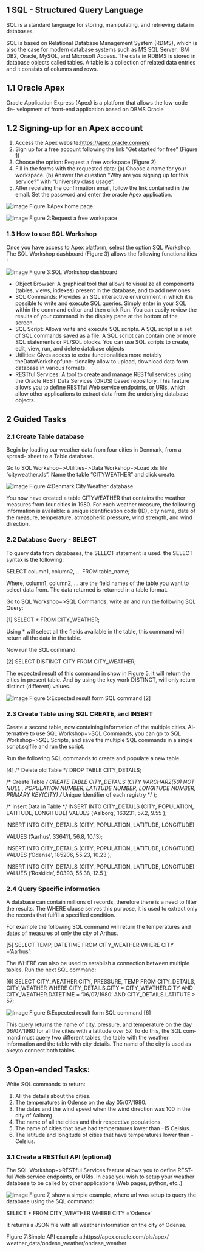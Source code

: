## 1 SQL - Structured Query Language

SQL is a standard language for storing, manipulating, and retrieving data in
databases.

SQL is based on Relational Database Management System (RDMS), which
is also the case for modern database systems such as MS SQL Server, IBM
DB2, Oracle, MySQL, and Microsoft Access. The data in RDBMS is stored in
database objects called tables. A table is a collection of related data entries and
it consists of columns and rows.

## 1.1 Oracle Apex

Oracle Application Express (Apex) is a platform that allows the low-code de-
velopment of front-end application based on DBMS Oracle

## 1.2 Signing-up for an Apex account

1. Access the Apex website:https://apex.oracle.com/en/
2. Sign up for a free account following the link ”Get started for free” (Figure
    1)
3. Choose the option: Request a free workspace (Figure 2)
4. Fill in the forms with the requested data:
    (a) Choose a name for your workspace.
(b) Answer the question “Why are you signing up for this service?” with
“University class usage”.
5. After receiving the confirmation email, follow the link contained in the
    email. Set the password and enter the oracle Apex application.

![Image](figures/Figure-1.jpg)
Figure 1:Apex home page


![Image](figures/Figure-2.jpg)
Figure 2:Request a free workspace


### 1.3 How to use SQL Workshop

Once you have access to Apex platform, select the option SQL Workshop. The
SQL Workshop dashboard (Figure 3) allows the following functionalities :


![Image](figures/Figure-3.jpg)
Figure 3:SQL Workshop dashboard

- Object Browser:
    A graphical tool that allows to visualize all components (tables, views,
    indexes) present in the database, and to add new ones
- SQL Commands:
    Provides an SQL interactive environment in which it is possible to write
    and execute SQL queries.
    Simply enter in your SQL within the command editor and then click Run.
    You can easily review the results of your command in the display pane at
    the bottom of the screen.
- SQL Script:
    Allows write and execute SQL scripts. A SQL script is a set of SQL
    commands saved as a file. A SQL script can contain one or more SQL
    statements or PL/SQL blocks. You can use SQL scripts to create, edit,
    view, run, and delete database objects
- Utilities:
    Gives access to extra functionalities more notably theDataWorkshopfunc-
    tionality allow to upload, download data form database in various formats.
- RESTful Services:
    A tool to create and manage RESTful services using the Oracle REST
    Data Services (ORDS) based repository. This feature allows you to define
    RESTful Web service endpoints, or URIs, which allow other applications
    to extract data from the underlying database objects.


## 2 Guided Tasks

### 2.1 Create Table database

Begin by loading our weather data from four cities in Denmark, from a spread-
sheet to a Table database.

Go to SQL Workshop−>Utilities−>Data Workshop−>Load xls file
”cityweather.xls”. Name the table ”CITYWEATHER” and click create.


![Image](figures/Figure-4.jpg)
Figure 4:Denmark City Weather database

You now have created a table CITYWEATHER that contains the weather
measures from four cities in 1980. For each weather measure, the following
information is available: a unique identification code (ID), city name, date
of the measure, temperature, atmospheric pressure, wind strength, and wind
direction.

### 2.2 Database Query - SELECT

To query data from databases, the SELECT statement is used. the SELECT
syntax is the following:

SELECT column1, column2, ... FROM table_name;

Where, column1, column2, ... are the field names of the table you want to select
data from. The data returned is returned in a table format.

Go to SQL Workshop−>SQL Commands, write an and run the following
SQL Query:

[1] SELECT * FROM CITY_WEATHER;


Using * will select all the fields available in the table, this command will return
all the data in the table.

Now run the SQL command:

[2] SELECT DISTINCT CITY FROM CITY_WEATHER;

The expected result of this command in show in Figure 5, it will return the
cities in present table. And by using the key work DISTINCT, will only return
distinct (different) values.



![Image](figures/Figure-5.jpg)
Figure 5:Expected result form SQL command [2]

### 2.3 Create Table using SQL CREATE, and INSERT

Create a second table, now containing information of the multiple cities. Al-
ternative to use SQL Workshop−>SQL Commands, you can go to SQL
Workshop−>SQL Scripts, and save the multiple SQL commands in a single
script.sqlfile and run the script.

Run the following SQL commands to create and populate a new table.

[4]
/* Delete old Table */
DROP TABLE CITY_DETAILS;

/* Create Table */
CREATE TABLE CITY_DETAILS
(CITY VARCHAR2(50) NOT NULL ,
POPULATION NUMBER,
LATITUDE NUMBER,
LONGITUDE NUMBER,
PRIMARY KEY(CITY) /* Unique Identifier of each registry */
);

/* Insert Data in Table */
INSERT INTO CITY_DETAILS (CITY, POPULATION, LATITUDE, LONGITUDE)
VALUES (’Aalborg’, 163231, 57.2, 9.55 );

INSERT INTO CITY_DETAILS (CITY, POPULATION, LATITUDE, LONGITUDE)


VALUES (’Aarhus’, 336411, 56.8, 10.13);

INSERT INTO CITY_DETAILS (CITY, POPULATION, LATITUDE, LONGITUDE)
VALUES (’Odense’, 185206, 55.23, 10.23 );

INSERT INTO CITY_DETAILS (CITY, POPULATION, LATITUDE, LONGITUDE)
VALUES (’Roskilde’, 50393, 55.38, 12.5 );

### 2.4 Query Specific information

A database can contain millions of records, therefore there is a need to filter the
results. The WHERE clause serves this purpose, it is used to extract only the
records that fulfill a specified condition.

For example the following SQL command will return the temperatures and dates
of measures of only the city of Arthus.

[5] SELECT TEMP, DATETIME FROM CITY_WEATHER
WHERE CITY =’Aarhus’;

The WHERE can also be used to establish a connection between multiple tables.
Run the next SQL command:

[6] SELECT CITY_WEATHER.CITY, PRESSURE, TEMP FROM CITY_DETAILS, CITY_WEATHER
WHERE CITY_DETAILS.CITY = CITY_WEATHER.CITY
AND CITY_WEATHER.DATETIME = ’06/07/1980’
AND CITY_DETAILS.LATITUTE > 57;



![Image](figures/Figure-6.jpg)
Figure 6:Expected result form SQL command [6]

This query returns the name of city, pressure, and temperature on the day
06/07/1980 for all the cities with a latitude over 57. To do this, the SQL com-
mand must query two different tables, the table with the weather information
and the table with city details. The name of the city is used as akeyto connect
both tables.


## 3 Open-ended Tasks:

Write SQL commands to return:

1. All the details about the cities.
2. The temperatures in Odense on the day 05/07/1980.
3. The dates and the wind speed when the wind direction was 100 in the city
    of Aalborg.
4. The name of all the cities and their respective populations.
5. The name of cities that have had temperatures lower than -15 Celsius.
6. The latitude and longitude of cities that have temperatures lower than -
    Celsius.

### 3.1 Create a RESTfull API (optional)

The SQL Workshop−>RESTful Services feature allows you to define REST-
ful Web service endpoints, or URIs. In case you wish to setup your weather
database to be called by other applications (Web pages, python, etc..)


![Image](figures/Figure-7.jpg)
Figure 7, show a simple example, where url was setup to query the database
using the SQL command:

SELECT * FROM CITY_WEATHER WHERE CITY =’Odense’

It returns a JSON file with all weather information on the city of Odense.

Figure 7:Simple API example athttps://apex.oracle.com/pls/apex/
weather_data/ondese_weather/ondese_weather



